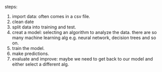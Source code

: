 steps:
1. import data: often comes in a csv file.
2. clean date
3. split data into training and test.
4. creat a model: selecting an algorithm to analyze the data. there are so many machine learning alg e.g. neural network, decision trees and so on.
5. train the model.
6. make predictions.
7. evaluate and improve: maybe we need to get back to our model and either select a different alg.